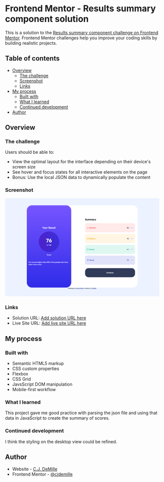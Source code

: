 # Frontend Mentor - Results summary component solution

This is a solution to the [Results summary component challenge on Frontend Mentor](https://www.frontendmentor.io/challenges/results-summary-component-CE_K6s0maV). Frontend Mentor challenges help you improve your coding skills by building realistic projects. 

## Table of contents

- [Overview](#overview)
  - [The challenge](#the-challenge)
  - [Screenshot](#screenshot)
  - [Links](#links)
- [My process](#my-process)
  - [Built with](#built-with)
  - [What I learned](#what-i-learned)
  - [Continued development](#continued-development)
- [Author](#author)

## Overview

### The challenge

Users should be able to:

- View the optimal layout for the interface depending on their device's screen size
- See hover and focus states for all interactive elements on the page
- Bonus: Use the local JSON data to dynamically populate the content

### Screenshot

![](./screenshot.png)

### Links

- Solution URL: [Add solution URL here](https://github.com/cjdemille/front-end-mentor-results)
- Live Site URL: [Add live site URL here](https://cjdemille.github.io/front-end-mentor-results/)

## My process

### Built with

- Semantic HTML5 markup
- CSS custom properties
- Flexbox
- CSS Grid
- JavsScript DOM manipulation 
- Mobile-first workflow

### What I learned

This project gave me good practice with parsing the json file and using that data in JavaScript to create the summary of scores. 

### Continued development

I think the styling on the desktop view could be refined. 


## Author

- Website - [C.J. DeMille](https://cjdemille.io/)
- Frontend Mentor - [@cjdemille](https://www.frontendmentor.io/profile/cjdemille)
